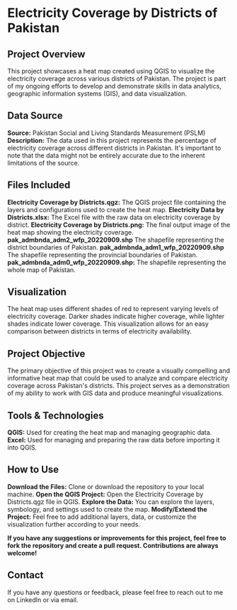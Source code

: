 # Electricity Coverage by Districts of Pakistan

## Project Overview
This project showcases a heat map created using QGIS to visualize the electricity coverage across various districts of Pakistan. The project is part of my ongoing efforts to develop and demonstrate skills in data analytics, geographic information systems (GIS), and data visualization.

## Data Source
**Source:** Pakistan Social and Living Standards Measurement (PSLM)
**Description:** The data used in this project represents the percentage of electricity coverage across different districts in Pakistan. It's important to note that the data might not be entirely accurate due to the inherent limitations of the source.

## Files Included
**Electricity Coverage by Districts.qgz:** The QGIS project file containing the layers and configurations used to create the heat map.
**Electricity Data by Districts.xlsx:** The Excel file with the raw data on electricity coverage by district.
**Electricity Coverage by Districts.png:** The final output image of the heat map showing the electricity coverage.
**pak_admbnda_adm2_wfp_20220909.shp** The shapefile representing the district boundaries of Pakistan.
**pak_admbnda_adm1_wfp_20220909.shp** The shapefile representing the provincial boundaries of Pakistan.
**pak_admbnda_adm0_wfp_20220909.shp:** The shapefile representing the whole map of Pakistan.

## Visualization
The heat map uses different shades of red to represent varying levels of electricity coverage. Darker shades indicate higher coverage, while lighter shades indicate lower coverage. This visualization allows for an easy comparison between districts in terms of electricity availability.

## Project Objective
The primary objective of this project was to create a visually compelling and informative heat map that could be used to analyze and compare electricity coverage across Pakistan's districts. This project serves as a demonstration of my ability to work with GIS data and produce meaningful visualizations.

## Tools & Technologies
**QGIS:** Used for creating the heat map and managing geographic data.
**Excel:** Used for managing and preparing the raw data before importing it into QGIS.

## How to Use
**Download the Files:** Clone or download the repository to your local machine.
**Open the QGIS Project:** Open the Electricity Coverage by Districts.qgz file in QGIS.
**Explore the Data:** You can explore the layers, symbology, and settings used to create the map.
**Modify/Extend the Project:** Feel free to add additional layers, data, or customize the visualization further according to your needs.


**If you have any suggestions or improvements for this project, feel free to fork the repository and create a pull request. Contributions are always welcome!**

## Contact
If you have any questions or feedback, please feel free to reach out to me on LinkedIn or via email.

